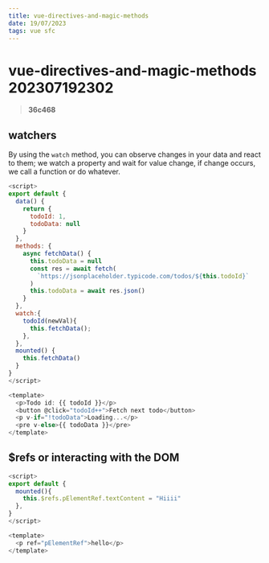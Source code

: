 ```yaml
---
title: vue-directives-and-magic-methods
date: 19/07/2023
tags: vue sfc
---
```


# **vue-directives-and-magic-methods** 202307192302 
> **36c468**

  

## watchers

By using the `watch` method, you can observe changes in your data and react to them; we watch a property and wait for value change, if change occurs, we call a function or do whatever.

```javascript
<script>
export default {
  data() {
    return {
      todoId: 1,
      todoData: null
    }
  },
  methods: {
    async fetchData() {
      this.todoData = null
      const res = await fetch(
        `https://jsonplaceholder.typicode.com/todos/${this.todoId}`
      )
      this.todoData = await res.json()
    }
  },
  watch:{
    todoId(newVal){
      this.fetchData();
    },
  },
  mounted() {
    this.fetchData()
  }
}
</script>

<template>
  <p>Todo id: {{ todoId }}</p>
  <button @click="todoId++">Fetch next todo</button>
  <p v-if="!todoData">Loading...</p>
  <pre v-else>{{ todoData }}</pre>
</template>
```

## $refs or interacting with the DOM

```javascript
<script>
export default {
  mounted(){
    this.$refs.pElementRef.textContent = "Hiiii"
  },
}
</script>

<template>
  <p ref="pElementRef">hello</p>
</template>
```
